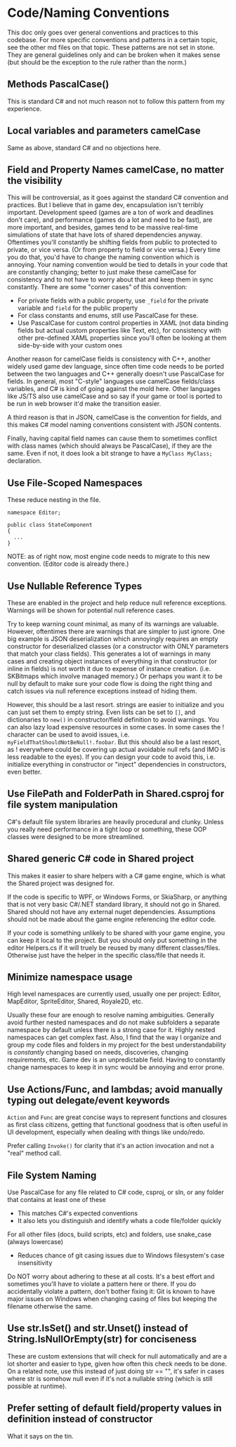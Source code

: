 # Code/Naming Conventions

This doc only goes over general conventions and practices to this codebase. For more specific conventions and patterns in a certain topic, see the other md files on that topic.
These patterns are not set in stone. They are general guidelines only and can be broken when it makes sense (but should be the exception to the rule rather than the norm.)

## Methods PascalCase()

This is standard C# and not much reason not to follow this pattern from my experience.

## Local variables and parameters camelCase

Same as above, standard C# and no objections here.

## Field and Property Names camelCase, no matter the visibility

This will be controversial, as it goes against the standard C# convention and practices. But I believe that in game dev, encapsulation isn't terribly important. Development speed (games are a ton of work and deadlines don't care), and performance (games do a lot and need to be fast), are more important, and besides, games tend to be massive real-time simulations of state that have lots of shared dependencies anyway. Oftentimes you'll constantly be shifting fields from public to protected to private, or vice versa. (Or from property to field or vice versa.) Every time you do that, you'd have to change the naming convention which is annoying. Your naming convention would be tied to details in your code that are constantly changing; better to just make these camelCase for consistency and to not have to worry about that and keep them in sync constantly. There are some "corner cases" of this convention:

- For private fields with a public property, use `_field` for the private variable and `field` for the public property
- For class constants and enums, still use PascalCase for these.
- Use PascalCase for custom control properties in XAML (not data binding fields but actual custom properties like Text, etc), for consistency with other pre-defined XAML properties since you'll often be looking at them side-by-side with your custom ones

Another reason for camelCase fields is consistency with C++, another widely used game dev language, since often time code needs to be ported between the two languages and C++ generally doesn't use PascalCase for fields. In general, most "C-style" languages use camelCase fields/class variables, and C# is kind of going against the mold here. Other languages like JS/TS also use camelCase and so say if your game or tool is ported to be run in web browser it'd make the transition easier.

A third reason is that in JSON, camelCase is the convention for fields, and this makes C# model naming conventions consistent with JSON contents.

Finally, having capital field names can cause them to sometimes conflict with class names (which should always be PascalCase), if they are the same. Even if not, it does look a bit strange to have a `MyClass MyClass;` declaration.

## Use File-Scoped Namespaces

These reduce nesting in the file.

```
namespace Editor;

public class StateComponent
{
  ...
}
```

NOTE: as of right now, most engine code needs to migrate to this new convention. (Editor code is already there.)

## Use Nullable Reference Types

These are enabled in the project and help reduce null reference exceptions. Warnings will be shown for potential null reference cases.

Try to keep warning count minimal, as many of its warnings are valuable. However, oftentimes there are warnings that are simpler to just ignore. One big example is JSON deserialization which annoyingly requires an empty constructor for deserialized classes (or a constructor with ONLY parameters that match your class fields). This generates a lot of warnings in many cases and creating object instances of everything in that constructor (or inline in fields) is not worth it due to expense of instance creation. (i.e. SKBitmaps which involve managed memory.) Or perhaps you want it to be null by default to make sure your code flow is doing the right thing and catch issues via null reference exceptions instead of hiding them.

However, this should be a last resort. strings are easier to initialize and you can just set them to empty string. Even lists can be set to `[]`, and dictionaries to `new()` in constructor/field definition to avoid warnings. You can also lazy load expensive resources in some cases. In some cases the ! character can be used to avoid issues, i.e. `myFieldThatShouldNotBeNull!.foobar`. But this should also be a last resort, as ! everywhere could be covering up actual avoidable null refs (and IMO is less readable to the eyes). If you can design your code to avoid this, i.e. initialize everything in constructor or "inject" dependencies in constructors, even better.

## Use FilePath and FolderPath in Shared.csproj for file system manipulation

C#'s default file system libraries are heavily procedural and clunky. Unless you really need performance in a tight loop or something, these OOP classes were designed to be more streamlined.

## Shared generic C# code in Shared project

This makes it easier to share helpers with a C# game engine, which is what the Shared project was designed for.

If the code is specific to WPF, or Windows Forms, or SkiaSharp, or anything that is not very basic C#/.NET standard library, it should not go in Shared. Shared should not have any external nuget dependencies. Assumptions should not be made about the game engine referencing the editor code.

If your code is something unlikely to be shared with your game engine, you can keep it local to the project. But you should only put something in the editor Helpers.cs if it will truely be reused by many different classes/files. Otherwise just have the helper in the specific class/file that needs it.

## Minimize namespace usage

High level namespaces are currently used, usually one per project: Editor, MapEditor, SpriteEditor, Shared, Royale2D, etc.

Usually these four are enough to resolve naming ambiguities. Generally avoid further nested namespaces and do not make subfolders a separate namespace by default unless there is a strong case for it. Highly nested namespaces can get complex fast. Also, I find that the way I organize and group my code files and folders in my project for the best understandability is *constantly* changing based on needs, discoveries, changing requirements, etc. Game dev is an unpredictable field. Having to constantly change namespaces to keep it in sync would be annoying and error prone.

## Use Actions/Func, and lambdas; avoid manually typing out delegate/event keywords

`Action` and `Func` are great concise ways to represent functions and closures as first class citizens, getting that functional goodness that is often useful in UI development, especially when dealing with things like undo/redo.

Prefer calling `Invoke()` for clarity that it's an action invocation and not a "real" method call.

## File System Naming

Use PascalCase for any file related to C# code, csproj, or sln, or any folder that contains at least one of these
  - This matches C#'s expected conventions
  - It also lets you distinguish and identify whats a code file/folder quickly

For all other files (docs, build scripts, etc) and folders, use snake_case (always lowercase)
  - Reduces chance of git casing issues due to Windows filesystem's case insensitivity

Do NOT worry about adhering to these at all costs. It's a best effort and sometimes you'll have to violate a pattern here or there. If you do accidentally violate a pattern, don't bother fixing it: Git is known to have major issues on Windows when changing casing of files but keeping the filename otherwise the same.

## Use str.IsSet() and str.Unset() instead of String.IsNullOrEmpty(str) for conciseness

These are custom extensions that will check for null automatically and are a lot shorter and easier to type, given how often this check needs to be done. On a related note, use this instead of just doing str == "", it's safer in cases where str is somehow null even if it's not a nullable string (which is still possible at runtime).

## Prefer setting of default field/property values in definition instead of constructor

What it says on the tin.
